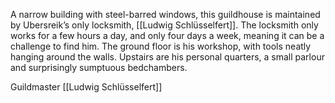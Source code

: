 A narrow building with steel-barred windows, this guildhouse is maintained by Ubersreik’s only locksmith, [[Ludwig Schlüsselfert]]. The locksmith only works for a few hours a day, and only four days a week, meaning it can be a challenge to find him. The ground floor is his workshop, with tools neatly hanging around the walls. Upstairs are his personal quarters, a small parlour and surprisingly sumptuous bedchambers.

Guildmaster [[Ludwig Schlüsselfert]]